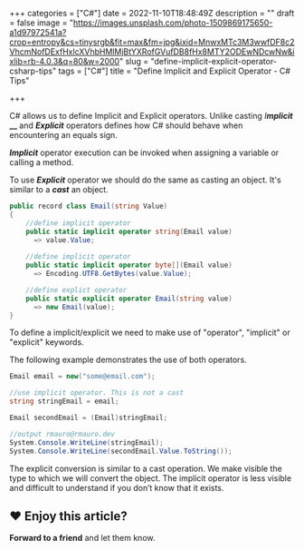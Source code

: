 +++
categories = ["C#"]
date = 2022-11-10T18:48:49Z
description = ""
draft = false
image = "https://images.unsplash.com/photo-1509869175650-a1d97972541a?crop=entropy&cs=tinysrgb&fit=max&fm=jpg&ixid=MnwxMTc3M3wwfDF8c2VhcmNofDExfHxlcXVhbHMlMjBtYXRofGVufDB8fHx8MTY2ODEwNDcwNw&ixlib=rb-4.0.3&q=80&w=2000"
slug = "define-implicit-explicit-operator-csharp-tips"
tags = ["C#"]
title = "Define Implicit and Explicit Operator - C# Tips"

+++


C# allows us to define Implicit and Explicit operators. Unlike casting _I**mplicit**_ **__** and **_Explicit_** operators defines how C# should behave when encountering an equals sign.

**_Implicit_** operator execution can be invoked when assigning a variable or calling a method.

To use **_Explicit_** operator we should do the same as casting an object. It's similar to a **_cast_** an object.

```csharp
public record class Email(string Value)
{
    //define implicit operator
    public static implicit operator string(Email value) 
      => value.Value;
    
    //define implicit operator
    public static implicit operator byte[](Email value) 
      => Encoding.UTF8.GetBytes(value.Value);

    //define explict operator
    public static explicit operator Email(string value) 
      => new Email(value);
}
```

To define a implicit/explicit we need to make use of "operator", "implicit" or "explicit" keywords.

The following example demonstrates the use of both operators.

```csharp
Email email = new("some@email.com");

//use implicit operator. This is not a cast
string stringEmail = email;

Email secondEmail = (Email)stringEmail;

//output rmauro@rmauro.dev
System.Console.WriteLine(stringEmail); 
System.Console.WriteLine(secondEmail.Value.ToString());
```

The explicit conversion is similar to a cast operation. We make visible the type to which we will convert the object. The implicit operator is less visible and difficult to understand if you don’t know that it exists.

## ❤️ Enjoy this article?

**Forward to a friend** and let them know.

